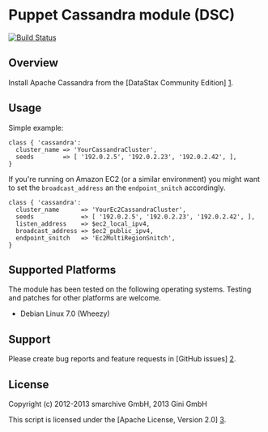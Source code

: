 Puppet Cassandra module (DSC)
==========================================

[![Build Status](https://secure.travis-ci.org/gini/puppet-cassandra.png)](http://travis-ci.org/gini/puppet-cassandra)

Overview
--------

Install Apache Cassandra from the [DataStax Community Edition] [1].

[1]: http://planetcassandra.org/


Usage
-----

Simple example:

    class { 'cassandra':
      cluster_name => 'YourCassandraCluster',
      seeds        => [ '192.0.2.5', '192.0.2.23', '192.0.2.42', ],
    }


If you're running on Amazon EC2 (or a similar environment) you might want to set the `broadcast_address`
an the `endpoint_snitch` accordingly.

    class { 'cassandra':
      cluster_name      => 'YourEc2CassandraCluster',
      seeds             => [ '192.0.2.5', '192.0.2.23', '192.0.2.42', ],
      listen_address    => $ec2_local_ipv4,
      broadcast_address => $ec2_public_ipv4,
      endpoint_snitch   => 'Ec2MultiRegionSnitch',
    }


Supported Platforms
-------------------

The module has been tested on the following operating systems. Testing and patches for other platforms are welcome.

* Debian Linux 7.0 (Wheezy)


Support
-------

Please create bug reports and feature requests in [GitHub issues] [2].

[2]: https://github.com/gini/puppet-cassandra/issues


License
-------

Copyright (c) 2012-2013 smarchive GmbH, 2013 Gini GmbH

This script is licensed under the [Apache License, Version 2.0] [3].

[3]: http://www.apache.org/licenses/LICENSE-2.0.html
